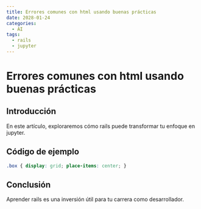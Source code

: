 ```yaml
---
title: Errores comunes con html usando buenas prácticas
date: 2028-01-24
categories:
  - AI
tags:
  - rails
  - jupyter
---
```


# Errores comunes con html usando buenas prácticas

## Introducción

En este artículo, exploraremos cómo rails puede transformar tu enfoque en jupyter.

## Código de ejemplo

```css
.box { display: grid; place-items: center; }
```

## Conclusión

Aprender rails es una inversión útil para tu carrera como desarrollador.